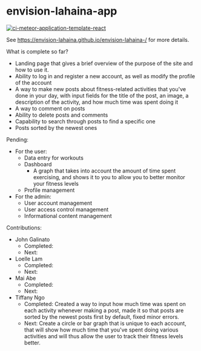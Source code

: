 # envision-lahaina-app
[![ci-meteor-application-template-react](https://github.com/envision-lahaina/envision-lahaina-app/actions/workflows/ci.yml/badge.svg?branch=main)](https://github.com/envision-lahaina/envision-lahaina-app/actions/workflows/ci.yml)

See https://envision-lahaina.github.io/envision-lahaina-/ for more details.

What is complete so far?
- Landing page that gives a brief overview of the purpose of the site and how to use it.
- Ability to log in and register a new account, as well as modify the profile of the account
- A way to make new posts about fitness-related activities that you've done in your day, with input fields for the title of the post, an image, a description of the activity, and how much time was spent doing it
- A way to comment on posts
- Ability to delete posts and comments
- Capability to search through posts to find a specific one
- Posts sorted by the newest ones

Pending:
- For the user:
  - Data entry for workouts
  - Dashboard
    - A graph that takes into account the amount of time spent exercising, and shows it to you to allow you to better monitor your fitness levels
  - Profile management
- For the admin:
  - User account management
  - User access control management
  - Informational content management

Contributions:
- John Galinato
  - Completed:
  - Next: 
- Loelle Lam
  - Completed:
  - Next:
- Mai Abe
  - Completed:
  - Next:
- Tiffany Ngo
  - Completed: Created a way to input how much time was spent on each activity whenever making a post, made it so that posts are sorted by the newest posts first by default, fixed minor errors.
  - Next: Create a circle or bar graph that is unique to each account, that will show how much time that you've spent doing various activities and will thus allow the user to track their fitness levels better.